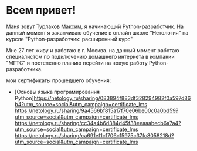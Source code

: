 
# Всем привет!
Маня зовут Турлаков Максим, я начинающий Python-разработчик. На данный момент я заканчиваю обучение в онлайн школе "Нетология" на курсле "Python-разработчик: расширенный курс"

Мне 27 лет живу и работаю в г. Москва. на данный момент работаю специалистом по подключению домашнего интернета в компании "МГТС" и постепенно планию перейти на новую работу Python-разработчика.

мои сертификаты прошедшего обучения: 

- [Основы языка програмирования Python]https://netology.ru/sharing/083894f883df328294982f0a597d86b4?utm_source=social&utm_campaign=certificate_lms 
https://netology.ru/sharing/9a4566bf815a17f70e06be00c0a0bd59?utm_source=social&utm_campaign=certificate_lms 
https://netology.ru/sharing/cc34a4b6d384d45f38eeaaabecb6a7a4?utm_source=social&utm_campaign=certificate_lms 
https://netology.ru/sharing/ca691ef1c1706c15975c37fc8058218d?utm_source=social&utm_campaign=certificate_lms 
